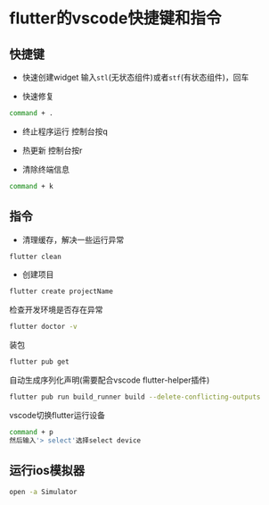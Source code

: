 # flutter的vscode快捷键和指令

## 快捷键

* 快速创建widget
输入`stl`(无状态组件)或者`stf`(有状态组件)，回车

* 快速修复

```bash
command + .
```

* 终止程序运行
控制台按q

* 热更新
控制台按r

* 清除终端信息

```bash
command + k
```

## 指令

* 清理缓存，解决一些运行异常

```bash
flutter clean
```

* 创建项目

```bash
flutter create projectName
```

检查开发环境是否存在异常

```bash
flutter doctor -v
```

装包

```bash
flutter pub get
```

自动生成序列化声明(需要配合vscode flutter-helper插件)

```bash
flutter pub run build_runner build --delete-conflicting-outputs
```

vscode切换flutter运行设备

```bash
command + p
然后输入'> select'选择select device
```

## 运行ios模拟器

```bash
open -a Simulator
```
